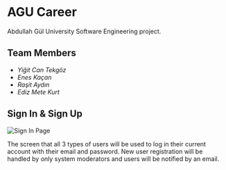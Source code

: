 # AGU Career

Abdullah Gül University Software Engineering project.

## Team Members
- *Yiğit Can Tekgöz*
- *Enes Kaçan*
- *Raşit Aydın*
- *Ediz Mete Kurt*

## Sign In & Sign Up
![Sign In Page](https://github.com/yigitekgoz/AGUCareer/blob/master/UI%20Design/Images/Giri%C5%9F%20Yap.png)

The screen that all 3 types of users will be used to log in their current account with their email and password. New user registration will be handled by only system moderators and users will be notified by an email.
